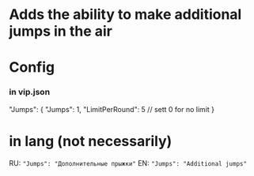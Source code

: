# Adds the ability to make additional jumps in the air

# Config

### in vip.json
"Jumps": {
    "Jumps": 1,
    "LimitPerRound": 5 // sett 0 for no limit
}
# in lang (not necessarily)

RU: `"Jumps": "Дополнительные прыжки"`
EN: `"Jumps": "Additional jumps"`
